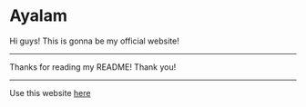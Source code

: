 # Ayalam
Hi guys! This is gonna be my official website! 
***
Thanks for reading my README! Thank you!
***
Use this website [here](https://ayush-alam.github.io/ayalam/)
